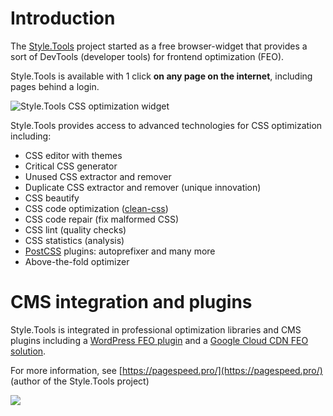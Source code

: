 # Introduction

The [Style.Tools](https://style.tools/) project started as a free browser-widget that provides a sort of DevTools (developer tools) for frontend optimization (FEO).

Style.Tools is available with 1 click **on any page on the internet**, including pages behind a login.

![Style.Tools CSS optimization widget](../gitbook/images/styletools-widget.gif)

Style.Tools provides access to advanced technologies for CSS optimization including:

- CSS editor with themes
- Critical CSS generator
- Unused CSS extractor and remover
- Duplicate CSS extractor and remover (unique innovation)
- CSS beautify
- CSS code optimization ([clean-css](https://github.com/jakubpawlowicz/clean-css))
- CSS code repair (fix malformed CSS)
- CSS lint (quality checks)
- CSS statistics (analysis)
- [PostCSS](https://github.com/postcss/postcss) plugins: autoprefixer and many more
- Above-the-fold optimizer

# CMS integration and plugins

Style.Tools is integrated in professional optimization libraries and CMS plugins including a [WordPress FEO plugin](https://pagespeed.pro/wordpress/) and a [Google Cloud CDN FEO solution](https://pagespeed.pro/google-cdn/). 

For more information, see [https://pagespeed.pro/](https://pagespeed.pro/) (author of the Style.Tools project)

![](../gitbook/images/psp-concept.jpg)